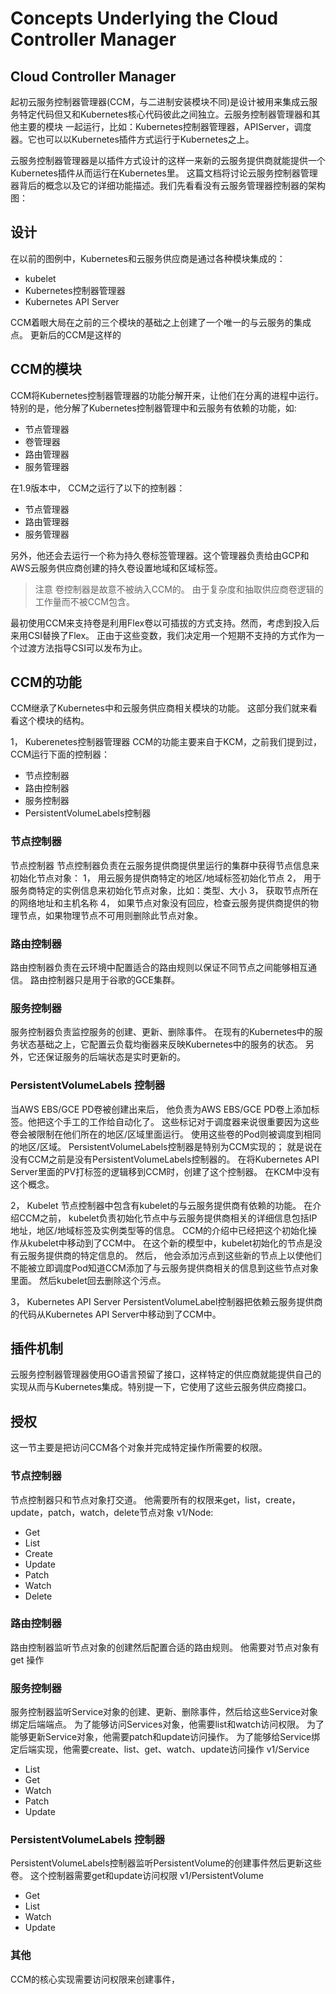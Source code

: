# Concepts Underlying the Cloud Controller Manager
## Cloud Controller Manager
起初云服务控制器管理器(CCM，与二进制安装模块不同)是设计被用来集成云服务特定代码但又和Kubernetes核心代码彼此之间独立。云服务控制器管理器和其他主要的模块
一起运行，比如：Kubernetes控制器管理器，APIServer，调度器。它也可以以Kubernetes插件方式运行于Kubernetes之上。

云服务控制器管理器是以插件方式设计的这样一来新的云服务提供商就能提供一个Kubernetes插件从而运行在Kubernetes里。 
这篇文档将讨论云服务控制器管理器背后的概念以及它的详细功能描述。我们先看看没有云服务管理器控制器的架构图：

## 设计
在以前的图例中，Kubernetes和云服务供应商是通过各种模块集成的：
* kubelet
* Kubernetes控制器管理器
* Kubernetes API Server

CCM着眼大局在之前的三个模块的基础之上创建了一个唯一的与云服务的集成点。 更新后的CCM是这样的

## CCM的模块
CCM将Kubernetes控制器管理器的功能分解开来，让他们在分离的进程中运行。 特别的是，他分解了Kubernetes控制器管理中和云服务有依赖的功能，如:
* 节点管理器
* 卷管理器
* 路由管理器
* 服务管理器

在1.9版本中， CCM之运行了以下的控制器：
* 节点管理器
* 路由管理器
* 服务管理器

另外，他还会去运行一个称为持久卷标签管理器。这个管理器负责给由GCP和AWS云服务供应商创建的持久卷设置地域和区域标签。
>注意 卷控制器是故意不被纳入CCM的。 由于复杂度和抽取供应商卷逻辑的工作量而不被CCM包含。  

最初使用CCM来支持卷是利用Flex卷以可插拔的方式支持。然而，考虑到投入后来用CSI替换了Flex。
正由于这些变数，我们决定用一个短期不支持的方式作为一个过渡方法指导CSI可以发布为止。

## CCM的功能
CCM继承了Kubernetes中和云服务供应商相关模块的功能。 这部分我们就来看看这个模块的结构。

1， Kuberenetes控制器管理器
CCM的功能主要来自于KCM，之前我们提到过，CCM运行下面的控制器：
* 节点控制器
* 路由控制器
* 服务控制器
* PersistentVolumeLabels控制器

### 节点控制器
节点控制器
节点控制器负责在云服务提供商提供里运行的集群中获得节点信息来初始化节点对象：
1， 用云服务提供商特定的地区/地域标签初始化节点
2， 用于服务商特定的实例信息来初始化节点对象，比如：类型、大小
3， 获取节点所在的网络地址和主机名称
4， 如果节点对象没有回应，检查云服务提供商提供的物理节点，如果物理节点不可用则删除此节点对象。

### 路由控制器
路由控制器负责在云环境中配置适合的路由规则以保证不同节点之间能够相互通信。 路由控制器只是用于谷歌的GCE集群。

### 服务控制器
服务控制器负责监控服务的创建、更新、删除事件。 在现有的Kubernetes中的服务状态基础之上，它配置云负载均衡器来反映Kubernetes中的服务的状态。 另外，它还保证服务的后端状态是实时更新的。

### PersistentVolumeLabels 控制器
当AWS EBS/GCE PD卷被创建出来后， 他负责为AWS EBS/GCE PD卷上添加标签。他把这个手工的工作给自动化了。
这些标记对于调度器来说很重要因为这些卷会被限制在他们所在的地区/区域里面运行。 使用这些卷的Pod则被调度到相同的地区/区域。
PersistentVolumeLabels控制器是特别为CCM实现的； 就是说在没有CCM之前是没有PersistentVolumeLabels控制器的。 在将Kubernetes API Server里面的PV打标签的逻辑移到CCM时，创建了这个控制器。 在KCM中没有这个概念。

2， Kubelet
节点控制器中包含有kubelet的与云服务提供商有依赖的功能。 在介绍CCM之前， kubelet负责初始化节点中与云服务提供商相关的详细信息包括IP地址，地区/地域标签及实例类型等的信息。 CCM的介绍中已经把这个初始化操作从kubelet中移动到了CCM中。
在这个新的模型中，kubelet初始化的节点是没有云服务提供商的特定信息的。 然后， 他会添加污点到这些新的节点上以使他们不能被立即调度Pod知道CCM添加了与云服务提供商相关的信息到这些节点对象里面。 然后kubelet回去删除这个污点。

3， Kubernetes API Server
PersistentVolumeLabel控制器把依赖云服务提供商的代码从Kubernetes API Server中移动到了CCM中。

## 插件机制
云服务控制器管理器使用GO语言预留了接口，这样特定的供应商就能提供自己的实现从而与Kubernetes集成。特别提一下，它使用了这些云服务供应商接口。


## 授权
这一节主要是把访问CCM各个对象并完成特定操作所需要的权限。

### 节点控制器
节点控制器只和节点对象打交道。 他需要所有的权限来get，list，create，update，patch，watch，delete节点对象
v1/Node:
* Get
* List
* Create
* Update
* Patch
* Watch 
* Delete

### 路由控制器
路由控制器监听节点对象的创建然后配置合适的路由规则。 他需要对节点对象有get 操作

### 服务控制器
服务控制器监听Service对象的创建、更新、删除事件，然后给这些Service对象绑定后端端点。 为了能够访问Services对象，他需要list和watch访问权限。 为了能够更新Service对象，他需要patch和update访问操作。 为了能够给Service绑定后端实现，他需要create、list、get、watch、update访问操作
v1/Service
* List
* Get
* Watch
* Patch
* Update

### PersistentVolumeLabels 控制器
PersistentVolumeLabels控制器监听PersistentVolume的创建事件然后更新这些卷。 这个控制器需要get和update访问权限
v1/PersistentVolume
* Get
* List
* Watch
* Update

### 其他
CCM的核心实现需要访问权限来创建事件， 










































